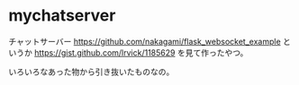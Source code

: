 # mychatserver
チャットサーバー
https://github.com/nakagami/flask_websocket_example というか
https://gist.github.com/lrvick/1185629  を見て作ったやつ。

いろいろなあった物から引き抜いたものなの。
